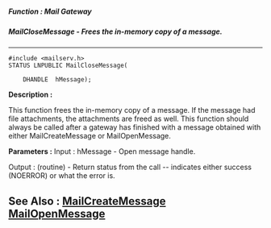 ##### Function : Mail Gateway
##### MailCloseMessage - Frees the in-memory copy of a message.
---
```
#include <mailserv.h>
STATUS LNPUBLIC MailCloseMessage(

	DHANDLE  hMessage);
```
**Description :**

This function frees the in-memory copy of a message.  If the message had file 
attachments, the attachments are freed as well.  This function should always be 
called after a gateway has finished with a message obtained with either 
MailCreateMessage or MailOpenMessage.

**Parameters :**
Input :
hMessage  -  Open message handle.

Output :
(routine)  -  Return status from the call -- indicates either success (NOERROR) or what the error is.



**See Also :**
[MailCreateMessage](/reference/Func/MailCreateMessage)
[MailOpenMessage](/reference/Func/MailOpenMessage)
---
